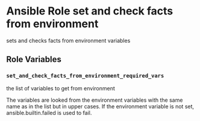 # Ansible Role set and check facts from environment

sets and checks facts from environment variables

## Role Variables

### `set_and_check_facts_from_environment_required_vars`

the list of variables to get from environment

The variables are looked from the environment variables with the same name as in the list but in upper cases.
If the environment variable is not set, ansible.builtin.failed is used to fail.
